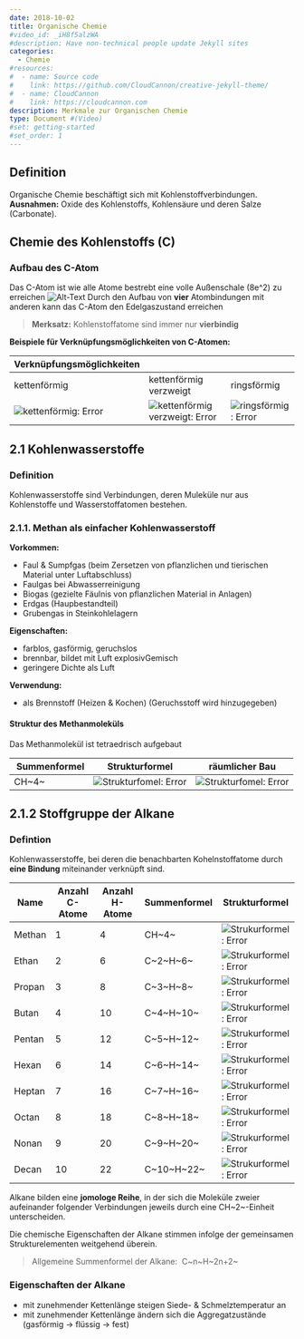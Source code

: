 ```yaml
---
date: 2018-10-02
title: Organische Chemie
#video_id: _iH8f5alzWA
#description: Have non-technical people update Jekyll sites
categories:
  - Chemie
#resources:
#  - name: Source code
#    link: https://github.com/CloudCannon/creative-jekyll-theme/
#  - name: CloudCannon
#    link: https://cloudcannon.com
description: Merkmale zur Organischen Chemie
type: Document #(Video)
#set: getting-started
#set_order: 1
---
```


## Definition
Organische Chemie beschäftigt sich mit Kohlenstoffverbindungen.
**Ausnahmen:** Oxide des Kohlenstoffs, Kohlensäure und deren Salze (Carbonate).

## Chemie des Kohlenstoffs (C)
### Aufbau des C-Atom
Das C-Atom ist wie alle Atome bestrebt eine volle Außenschale (8e^2) zu erreichen
![Alt-Text](https://up.picr.de/33971083ov.png "vierbindiges Kohlenstoffatom")
Durch den Aufbau von **vier** Atombindungen mit anderen kann das C-Atom den Edelgaszustand erreichen

> **Merksatz:** Kohlenstoffatome sind immer nur **vierbindig**

**Beispiele für Verknüpfungsmöglichkeiten von C-Atomen:**

Verknüpfungsmöglichkeiten | | |
--- | --- | ---
kettenförmig | kettenförmig verzweigt | ringsförmig
![kettenförmig: Error](https://cdn.discordapp.com/attachments/503217557139095562/503217574838796288/unknown.png "kettenförmig") | ![kettenförmig verzweigt: Error](https://cdn.discordapp.com/attachments/503217557139095562/503217677091864596/unknown.png "kettenförmig verzweigt") | ![ringsförmig: Error](https://cdn.discordapp.com/attachments/503217557139095562/503217738492149760/unknown.png "kettenförmig verzweigt")
## 2.1 Kohlenwasserstoffe

### Definition

Kohlenwasserstoffe sind Verbindungen, deren Muleküle nur aus Kohlenstoffe und Wasserstoffatomen bestehen.

### 2.1.1. Methan als einfacher Kohlenwasserstoff

**Vorkommen:**

- Faul & Sumpfgas (beim Zersetzen von pflanzlichen und tierischen Material unter Luftabschluss)
- Faulgas bei Abwasserreinigung
- Biogas (gezielte Fäulnis von pflanzlichen Material in Anlagen)
- Erdgas (Haupbestandteil)
- Grubengas in Steinkohlelagern

**Eigenschaften:**

- farblos, gasförmig, geruchslos
- brennbar, bildet mit Luft explosivGemisch
- geringere Dichte als Luft

**Verwendung:**

- als Brennstoff (Heizen & Kochen) (Geruchsstoff wird hinzugegeben)

#### Struktur des Methanmoleküls

Das Methanmolekül ist tetraedrisch aufgebaut

​	**Summenformel** | **Strukturformel** | **räumlicher Bau**
--- | --- | ---
CH~4~ |  ![Strukturfomel: Error](https://cdn.discordapp.com/attachments/503217557139095562/503222403338469376/unknown.png "Strukturfomel") | ![Strukturfomel: Error](https://cdn.discordapp.com/attachments/503217557139095562/503223520101400586/unknown.png "Strukturfomel")

## 2.1.2 Stoffgruppe der Alkane

### Defintion

Kohlenwasserstoffe, bei deren die benachbarten Kohelnstoffatome durch **eine Bindung** miteinander verknüpft sind.

Name | Anzahl C-Atome | Anzahl H-Atome | Summenformel | Strukturformel
--- | --- | --- | --- | ---
Methan | 1 | 4 | CH~4~ | ![Strukurformel: Error](https://cdn.discordapp.com/attachments/503217557139095562/503227201160740874/unknown.png "Strukturfomel")
Ethan | 2 | 6 | C~2~H~6~ | ![Strukurformel: Error](https://cdn.discordapp.com/attachments/503217557139095562/503227127311761438/unknown.png "Strukturfomel")
Propan | 3 | 8 | C~3~H~8~ | ![Strukurformel: Error](https://cdn.discordapp.com/attachments/503217557139095562/503227034538082314/unknown.png "Strukturfomel")
Butan | 4 | 10 | C~4~H~10~ | ![Strukurformel: Error](https://cdn.discordapp.com/attachments/503217557139095562/503226935074095104/unknown.png "Strukturfomel")
Pentan | 5 | 12 | C~5~H~12~ | ![Strukurformel: Error](https://cdn.discordapp.com/attachments/503217557139095562/503226852677124097/unknown.png "Strukturfomel")
Hexan | 6 | 14 | C~6~H~14~ | ![Strukurformel: Error](https://cdn.discordapp.com/attachments/503217557139095562/503226744720064513/unknown.png "Strukturfomel")
Heptan | 7 | 16 | C~7~H~16~ | ![Strukurformel: Error](https://cdn.discordapp.com/attachments/503217557139095562/503226602901995522/unknown.png "Strukturfomel")
Octan | 8 | 18 | C~8~H~18~ | ![Strukurformel: Error](https://cdn.discordapp.com/attachments/503217557139095562/503226465551384576/unknown.png "Strukturfomel")
Nonan | 9 | 20 | C~9~H~20~ |  ![Strukurformel: Error](https://cdn.discordapp.com/attachments/503217557139095562/503226271082479651/unknown.png "Strukturfomel")
Decan | 10 | 22 | C~10~H~22~ | ![Strukurformel: Error](https://cdn.discordapp.com/attachments/503217557139095562/503225876809515008/unknown.png "Strukturfomel")

Alkane bilden eine **jomologe Reihe**, in der sich die Moleküle zweier aufeinander folgender Verbindungen jeweils durch eine CH~2~-Einheit unterscheiden.

Die chemische Eigenschaften der Alkane stimmen infolge der gemeinsamen Strukturelementen weitgehend überein.

> Allgemeine Summenformel der Alkane:
> ​	C~n~H~2n+2~

### Eigenschaften der Alkane

+ mit zunehmender Kettenlänge steigen Siede- & Schmelztemperatur an
+ mit zunehmender Kettenlänge ändern sich die Aggregatzustände
  (gasförmig -> flüssig -> fest)
